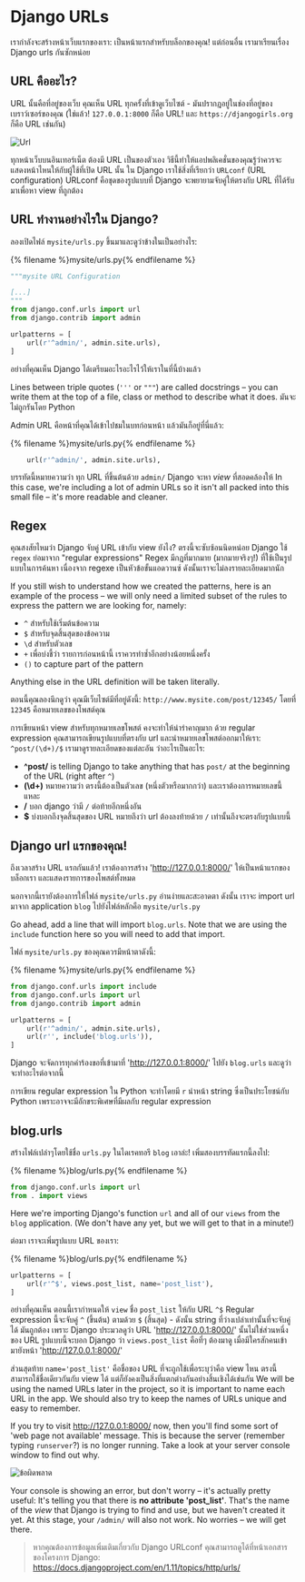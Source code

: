 # Django URLs

เรากำลังจะสร้างหน้าเว็บแรกของเรา: เป็นหน้าแรกสำหรับบล็อกของคุณ! แต่ก่อนอื่น เรามาเรียนเรื่อง Django urls กันซักหน่อย

## URL คืออะไร?

URL นั้นคือที่อยู่ของเว็บ คุณเห็น URL ทุกครั้งที่เข้าดูเว็บไซต์ - มันปรากฎอยู่ในช่องที่อยู่ของเบราว์เซอร์ของคุณ (ใช่แล้ว! `127.0.0.1:8000` ก็คือ URL! และ `https://djangogirls.org` ก็คือ URL เช่นกัน)

![Url](images/url.png)

ทุกหน้าเว็บบนอินเทอร์เน็ต ต้องมี URL เป็นของตัวเอง วิธีนี้ทำให้แอปพลิเคชั่นของคุณรู้ว่าควรจะแสดงหน้าไหนให้กับผู้ใช้ที่เปิด URL นั้น ใน Django เราใช้สิ่งที่เรียกว่า `URLconf` (URL configuration) URLconf คือชุดของรูปแบบที่ Django จะพยายามจับคู่ให้ตรงกับ URL ที่ได้รับมาเพื่อหา view ที่ถูกต้อง

## URL ทำงานอย่างไรใน Django?

ลองเปิดไฟล์ `mysite/urls.py` ขึ้นมาและดูว่าข้างในเป็นอย่างไร:

{% filename %}mysite/urls.py{% endfilename %}

```python
"""mysite URL Configuration

[...]
"""
from django.conf.urls import url
from django.contrib import admin

urlpatterns = [
    url(r'^admin/', admin.site.urls),
]
```

อย่างที่คุณเห็น Django ได้เตรียมอะไรอะไรไว้ให้เราในที่นี้บ้างแล้ว

Lines between triple quotes (`'''` or `"""`) are called docstrings – you can write them at the top of a file, class or method to describe what it does. มันจะไม่ถูกรันโดย Python

Admin URL คือหน้าที่คุณได้เข้าไปชมในบทก่อนหน้า แล้วมันก็อยู่ที่นี่แล้ว:

{% filename %}mysite/urls.py{% endfilename %}

```python
    url(r'^admin/', admin.site.urls),
```

บรรทัดนี้หมายความว่า ทุก URL ที่ขึ้นต้นด้วย `admin/` Django จะหา *view* ที่สอดคล้องให้ In this case, we're including a lot of admin URLs so it isn't all packed into this small file – it's more readable and cleaner.

## Regex

คุณสงสัยไหมว่า Django จับคู่ URL เข้ากับ view ยังไง? ตรงนี้จะซับซ้อนนิดหน่อย Django ใช้ `regex` ย่อมาจาก "regular expressions" Regex มีกฎที่มากมาย (มากมายจริงๆ!) ที่ใช้เป็นรูปแบบในการค้นหา เนื่องจาก regexe เป็นหัวข้อขั้นแอดวานซ์ ดังนั้นเราจะไม่ลงรายละเอียดมากนัก

If you still wish to understand how we created the patterns, here is an example of the process – we will only need a limited subset of the rules to express the pattern we are looking for, namely:

* `^` สำหรับใช้เริ่มต้นข้อความ
* `$` สำหรับจุดสิ้นสุดของข้อความ
* `\d` สำหรับตัวเลข
* `+` เพื่อบ่งชี้ว่า รายการก่อนหน้านี้ เราควรทำซ้ำอีกอย่างน้อยหนึ่งครั้ง
* `()` to capture part of the pattern

Anything else in the URL definition will be taken literally.

ตอนนี้คุณลองนึกดูว่า คุณมีเว็บไซต์มีที่อยู่ดังนี้: `http://www.mysite.com/post/12345/` โดยที่ `12345` คือหมายเลขของโพสต์คุณ

การเขียนหน้า view สำหรับทุกหมายเลขโพสต์ คงจะทำให้น่ารำคาญมาก ด้วย regular expression คุณสามารถเขียนรูปแบบที่ตรงกับ url และนำหมายเลขโพสต์ออกมาให้เรา: `^post/(\d+)/$` เรามาดูรายละเอียดของแต่ละอัน ว่าอะไรเป็นอะไร:

* **^post/** is telling Django to take anything that has `post/` at the beginning of the URL (right after `^`)
* **(\d+)** หมายความว่า ตรงนี้ต้องเป็นตัวเลข (หนึ่งตัวหรือมากกว่า) และเราต้องการหมายเลขนี้แหละ
* **/** บอก django ว่ามี `/` ต่อท้ายอีกหนึ่งอัน
* **$** บ่งบอกถึงจุดสิ้นสุดของ URL หมายถึงว่า url ต้องลงท้ายด้วย `/` เท่านั้นถึงจะตรงกับรูปแบบนี้

## Django url แรกของคุณ!

ถึงเวลาสร้าง URL แรกกันแล้ว! เราต้องการสร้าง 'http://127.0.0.1:8000/' ให้เป็นหน้าแรกของบล็อกเรา และแสดงรายการของโพสต์ทั้งหมด

นอกจากนี้เรายังต้องการให้ไฟล์ `mysite/urls.py` อ่านง่ายและสะอาดตา ดังนั้น เราจะ import url มาจาก application `blog` ไปยังไฟล์หลักคือ `mysite/urls.py`

Go ahead, add a line that will import `blog.urls`. Note that we are using the `include` function here so you will need to add that import.

ไฟล์ `mysite/urls.py` ของคุณควรมีหน้าตาดังนี้:

{% filename %}mysite/urls.py{% endfilename %}

```python
from django.conf.urls import include
from django.conf.urls import url
from django.contrib import admin

urlpatterns = [
    url(r'^admin/', admin.site.urls),
    url(r'', include('blog.urls')),
]
```

Django จะจัดการทุกคำร้องขอที่เข้ามาที่ 'http://127.0.0.1:8000/' ไปยัง `blog.urls` และดูว่าจะทำอะไรต่อจากนี้

การเขียน regular expression ใน Python จะทำโดยมี `r` นำหน้า string ซึ่งเป็นประโยชน์กับ Python เพราะอาจจะมีอักขระพิเศษที่มีผลกับ regular expression

## blog.urls

สร้างไฟล์เปล่าๆโดยใช้ชื่อ `urls.py` ในไดเรคทอรี `blog` เอาล่ะ! เพิ่มสองบรรทัดแรกนี้ลงไป:

{% filename %}blog/urls.py{% endfilename %}

```python
from django.conf.urls import url
from . import views
```

Here we're importing Django's function `url` and all of our `views` from the `blog` application. (We don't have any yet, but we will get to that in a minute!)

ต่อมา เราจะเพิ่มรูปแบบ URL ของเรา:

{% filename %}blog/urls.py{% endfilename %}

```python
urlpatterns = [
    url(r'^$', views.post_list, name='post_list'),
]
```

อย่างที่คุณเห็น ตอนนี้เรากำหนดให้ `view` ชื่อ `post_list` ให้กับ URL `^$` Regular expression นี้จะจับคู่ `^` (ขึ้นต้น) ตามด้วย `$` (สิ้นสุด) - ดังนั้น string ที่ว่างเปล่าเท่านั้นที่จะจับคู่ได้ มันถูกต้อง เพราะ Django ประมวลดูว่า URL 'http://127.0.0.1:8000/' นั้นไม่ใช่ส่วนหนึ่งของ URL รูปแบบนี้จะบอก Django ว่า `views.post_list` คือที่ๆ ต้องมาดู เมื่อมีใครสักคนเข้ามายังหน้า 'http://127.0.0.1:8000/'

ส่วนสุดท้าย `name='post_list'` คือชื่อของ URL ที่จะถูกใช้เพื่อระบุว่าคือ view ไหน ตรงนี้สามารถใช้ชื่อเดียวกันกับ view ได้ แต่ก็ยังคงเป็นสิ่งที่แตกต่างกันอย่างสิ้นเชิงได้เช่นกัน We will be using the named URLs later in the project, so it is important to name each URL in the app. We should also try to keep the names of URLs unique and easy to remember.

If you try to visit http://127.0.0.1:8000/ now, then you'll find some sort of 'web page not available' message. This is because the server (remember typing `runserver`?) is no longer running. Take a look at your server console window to find out why.

![ข้อผิดพลาด](images/error1.png)

Your console is showing an error, but don't worry – it's actually pretty useful: It's telling you that there is **no attribute 'post_list'**. That's the name of the *view* that Django is trying to find and use, but we haven't created it yet. At this stage, your `/admin/` will also not work. No worries – we will get there.

> หากคุณต้องการข้อมูลเพิ่มเติมเกี่ยวกับ Django URLconf คุณสามารถดูได้ที่หน้าเอกสารของโครงการ Django: https://docs.djangoproject.com/en/1.11/topics/http/urls/